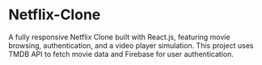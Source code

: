 # Netflix-Clone
A fully responsive Netflix Clone built with React.js, featuring movie browsing, authentication, and a video player simulation. This project uses TMDB API to fetch movie data and Firebase for user authentication.
